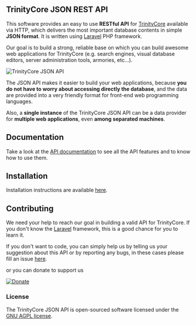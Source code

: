 ## TrinityCore JSON REST API

This software provides an easy to use **RESTful API** for [TrinityCore](http://www.trinitycore.org/) available via HTTP, which delivers the most important database contents in simple **JSON format**. It is written using [Laravel](http://laravel.com/) PHP framework.

Our goal is to build a strong, reliable base on which you can build awesome web applications for TrinityCore (e.g. search engines, visual database editors, server administration tools, armories, etc...).

![TrinityCore JSON API](http://shinworld.altervista.org/images/tc-json-api.png "TrinityCore JSON API")

The JSON API makes it easier to build your web applications, because **you do not have to worry about accessing directly the database**, and the data are provided into a very friendly format for front-end web programming languages.

Also, a **single instance** of the TrinityCore JSON API can be a data provider for **multiple web applications**, even **among separated machines**.

## Documentation

Take a look at the [API documentation](https://github.com/ShinDarth/TC-JSON-API/wiki) to see all the API features and to know how to use them.

## Installation

Installation instructions are available [here](https://github.com/ShinDarth/TC-JSON-API/blob/master/INSTALL.md).

## Contributing

We need your help to reach our goal in building a valid API for TrinityCore. If you don't know the [Laravel](http://laravel.com/) framework, this is a good chance for you to learn it.

If you don't want to code, you can simply help us by telling us your suggestion about this API or by reporting any bugs, in these cases please fill an issue [here](https://github.com/ShinDarth/TC-JSON-API/issues).

or you can donate to support us

[![Donate](https://www.paypal.com/en_GB/i/btn/btn_donateCC_LG.gif "Donate")](https://www.paypal.com/cgi-bin/webscr?cmd=_s-xclick&hosted_button_id=52AZFFD86N39Q)


### License

The TrinityCore JSON API is open-sourced software licensed under the [GNU AGPL license](https://github.com/ShinDarth/TC-JSON-API/blob/master/LICENSE).
